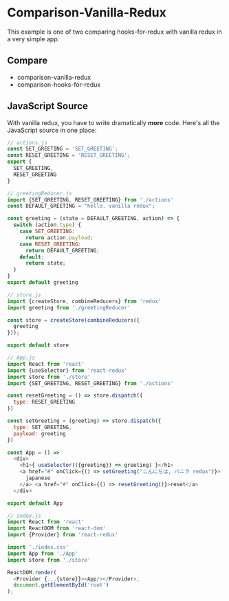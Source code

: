 # Comparison-Vanilla-Redux

This example is one of two comparing hooks-for-redux with vanilla redux in a very simple app.

## Compare

* comparison-vanilla-redux
* comparison-hooks-for-redux

## JavaScript Source

With vanilla redux, you have to write dramatically **more** code. Here's all the JavaScript source in one place:

```javascript
// actions.js
const SET_GREETING = 'SET_GREETING';
const RESET_GREETING = 'RESET_GREETING';
export {
  SET_GREETING,
  RESET_GREETING
}

// greetingReducer.js
import {SET_GREETING, RESET_GREETING} from './actions'
const DEFAULT_GREETING = "hello, vanilla redux";

const greeting = (state = DEFAULT_GREETING, action) => {
  switch (action.type) {
    case SET_GREETING:
      return action.payload;
    case RESET_GREETING:
      return DEFAULT_GREETING;
    default:
      return state;
  }
}
export default greeting

// store.js
import {createStore, combineReducers} from 'redux'
import greeting from './greetingReducer'

const store = createStore(combineReducers({
  greeting
}));

export default store

// App.js
import React from 'react'
import {useSelector} from 'react-redux'
import store from './store'
import {SET_GREETING, RESET_GREETING} from './actions'

const resetGreeting = () => store.dispatch({
  type: RESET_GREETING
})

const setGreeting = (greeting) => store.dispatch({
  type: SET_GREETING,
  payload: greeting
})

const App = () =>
  <div>
    <h1>{ useSelector(({greeting}) => greeting) }</h1>
    <a href="#" onClick={() => setGreeting("こんにちは, バニラ redux")}>
      japanese
    </a> <a href="#" onClick={() => resetGreeting()}>reset</a>
  </div>

export default App

// index.js
import React from 'react'
import ReactDOM from 'react-dom'
import {Provider} from 'react-redux'

import './index.css'
import App from './App'
import store from './store'

ReactDOM.render(
  <Provider {...{store}}><App/></Provider>,
  document.getElementById('root')
);
```
